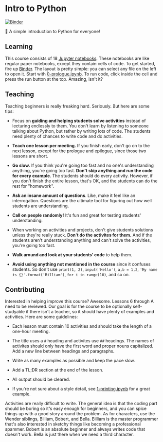# Intro to Python

[![Binder](https://mybinder.org/badge_logo.svg)](https://mybinder.org/v2/git/https%3A%2F%2Fcodeberg.org%2FLadueCS%2FIntro-to-Python.git/HEAD)

🐍 A simple introduction to Python for everyone!


## Learning

This course consists of 18 [Jupyter notebooks](https://jupyter.org). These notebooks are like regular paper notebooks, except they contain cells of code. To get started, fire up [Binder](https://mybinder.org/v2/git/https%3A%2F%2Fcodeberg.org%2FLadueCS%2FIntro-to-Python.git/HEAD). The layout is pretty simple: you can select any file on the left to open it. Start with [0-prologue.ipynb](0-prologue.ipynb). To run code, click inside the cell and press the run button at the top. Amazing, isn't it?


## Teaching

Teaching beginners is really freaking hard. Seriously. But here are some tips:

- Focus on **guiding and helping students solve activities** instead of lecturing endlessly to them. You don't learn by listening to someone talking about Python, but rather by writing lots of code. The students need plenty of chances to write code and do activities.

- **Teach one lesson per meeting.** If you finish early, don't go on to the next lesson, except for the prologue and epilogue, since those two lessons are short.

- **Go slow.** If you think you're going too fast and no one's understanding anything, you're going too fast. **Don't skip anything and run the code for every example**. The students should do every activity. However, if you don't finish the entire lesson, that's OK, and the students can do the rest for "homework".

- **Ask an insane amount of questions**. Like, make it feel like an interrogation. Questions are the ultimate tool for figuring out how well students are understanding. 

- **Call on people randomly!** It's fun and great for testing students' understanding.

- When working on activities and projects, don't give students solutions unless they're really stuck. **Don't do the activites for them.** And if the students aren't understanding anything and can't solve the activities, you're going too fast.

- **Walk around and look at your students' code** to help them.

- **Avoid using anything not mentioned in the course** since it confuses students. So don't use `print(1, 2)`, `input('Hello')`, `a,b = 1,2`, `'My name is {}'.format('Billiam')`, `for i in range(10)`, and so on.


## Contributing

Interested in helping improve this course? Awesome. Lessons 6 through A need to be reviewed. Our goal is for the course to be optionally self-studyable if there isn't a teacher, so it should have plenty of examples and activities. Here are some guidelines:

- Each lesson must contain 10 activities and should take the length of a one-hour meeting.

- The title uses a `#` heading and activites use `##` headings. The names of activites should only have the first word and proper nouns capitalized. Add a new line between headings and paragraphs.

- Write as many examples as possible and keep the pace slow.

- Add a TL;DR section at the end of the lesson.

- All output should be cleared.

- If you're not sure about a style detail, see [1-printing.ipynb](1-printing.ipynb) for a great example.

Activities are really difficult to write. The general idea is that the coding part should be boring so it's easy enough for beginners, and you can spice things up with a good story around the problem. As for characters, use the Wender siblings, Billiam, Bobert, and Bella. Billiam is the master programmer that's also interested in sketchy things like becoming a professional spammer. Bobert is an absolute beginner and always writes code that doesn't work. Bella is just there when we need a third character.
